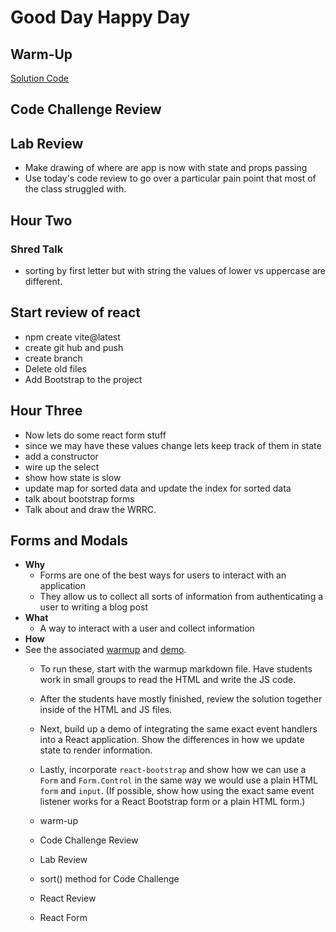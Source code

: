# Good Day Happy Day

## Warm-Up

[Solution Code](./warm-up-solution.md)

## Code Challenge Review

## Lab Review

- Make drawing of where are app is now with state and props passing
- Use today's code review to go over a particular pain point that
   most of the class struggled with.

## Hour Two

### Shred Talk

- sorting by first letter but with string the values of lower vs uppercase are different.

## Start review of react

- npm create vite@latest
- create git hub and push
- create branch
- Delete old files
- Add Bootstrap to the project

## Hour Three

- Now lets do some react form stuff
- since we may have these values change lets keep track of them in state
- add a constructor
- wire up the select
- show how state is slow
- update map for sorted data and update the index for sorted data
- talk about bootstrap forms
- Talk about and draw the WRRC.

## Forms and Modals

- **Why**
    - Forms are one of the best ways for users to interact with an application
    - They allow us to collect all sorts of information from authenticating a user
      to writing a blog post
- **What**
    - A way to interact with a user and collect information
- **How**
- See the associated [warmup](../demo/forms-warmup) and [demo](../demo/forms-demo).
    - To run these, start with the warmup markdown file. Have students work in small
     groups to read the HTML and write the JS code.
    - After the students have mostly finished, review the solution together inside
     of the HTML and JS files.
    - Next, build up a demo of integrating the same exact event handlers into a
     React application. Show the differences in how we update state to render information.
    - Lastly, incorporate `react-bootstrap` and show how we can use a `Form` and
     `Form.Control` in the same way we would use a plain HTML `form` and `input`.
      (If possible, show how using the exact same event listener works for a React
       Bootstrap form or a plain HTML form.)

    - warm-up
    - Code Challenge Review
    - Lab Review
    - sort() method for Code Challenge
    - React Review
    - React Form
